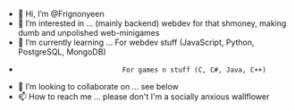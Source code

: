 - 👋 Hi, I’m @Frignonyeen
- 👀 I’m interested in ... (mainly backend) webdev for that shmoney, making dumb and unpolished web-minigames
- 🌱 I’m currently learning ... For webdev stuff (JavaScript, Python, PostgreSQL, MongoDB)
-                               For games n stuff (C, C#, Java, C++)
- 💞️ I’m looking to collaborate on ... see below
- 📫 How to reach me ... please don't I'm a socially anxious wallflower

<!---
Frignonyeen/Frignonyeen is a ✨ special ✨ repository because its `README.md` (this file) appears on your GitHub profile.
You can click the Preview link to take a look at your changes.
--->

